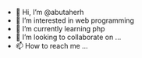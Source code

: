 - 👋 Hi, I’m @abutaherh
- 👀 I’m interested in web programming
- 🌱 I’m currently learning  php
- 💞️ I’m looking to collaborate on ...
- 📫 How to reach me ...

<!---
abutaherh/abutaherh is a ✨ special ✨ repository because its `README.md` (this file) appears on your GitHub profile.
You can click the Preview link to take a look at your changes.
--->
